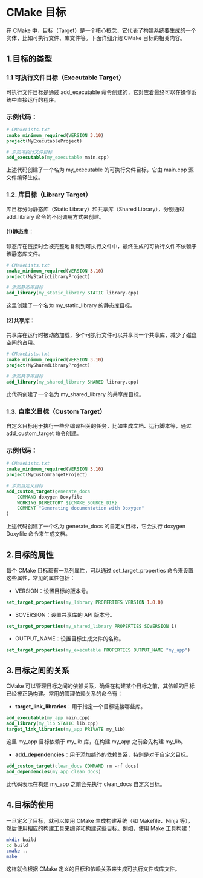 # CMake 目标

在 CMake 中，目标（Target）是一个核心概念，它代表了构建系统要生成的一个实体，比如可执行文件、库文件等。下面详细介绍 CMake 目标的相关内容。

## 1.目标的类型
### 1.1 可执行文件目标（Executable Target）
可执行文件目标是通过 add_executable 命令创建的，它对应着最终可以在操作系统中直接运行的程序。
### 示例代码：
```cmake
# CMakeLists.txt
cmake_minimum_required(VERSION 3.10)
project(MyExecutableProject)

# 添加可执行文件目标
add_executable(my_executable main.cpp)
```

上述代码创建了一个名为 my_executable 的可执行文件目标，它由 main.cpp 源文件编译生成。
### 1.2. 库目标（Library Target）
库目标分为静态库（Static Library）和共享库（Shared Library），分别通过 add_library 命令的不同调用方式来创建。
#### (1)静态库：
静态库在链接时会被完整地复制到可执行文件中，最终生成的可执行文件不依赖于该静态库文件。
```cmake
# CMakeLists.txt
cmake_minimum_required(VERSION 3.10)
project(MyStaticLibraryProject)

# 添加静态库目标
add_library(my_static_library STATIC library.cpp)
```
这里创建了一个名为 my_static_library 的静态库目标。
#### (2)共享库：
共享库在运行时被动态加载，多个可执行文件可以共享同一个共享库，减少了磁盘空间的占用。
```cmake
# CMakeLists.txt
cmake_minimum_required(VERSION 3.10)
project(MySharedLibraryProject)

# 添加共享库目标
add_library(my_shared_library SHARED library.cpp)
```
此代码创建了一个名为 my_shared_library 的共享库目标。
### 1.3. 自定义目标（Custom Target）
自定义目标用于执行一些非编译相关的任务，比如生成文档、运行脚本等，通过 add_custom_target 命令创建。
### 示例代码：
```cmake
# CMakeLists.txt
cmake_minimum_required(VERSION 3.10)
project(MyCustomTargetProject)

# 添加自定义目标
add_custom_target(generate_docs
    COMMAND doxygen Doxyfile
    WORKING_DIRECTORY ${CMAKE_SOURCE_DIR}
    COMMENT "Generating documentation with Doxygen"
)
```
上述代码创建了一个名为 generate_docs 的自定义目标，它会执行 doxygen Doxyfile 命令来生成文档。

## 2.目标的属性
每个 CMake 目标都有一系列属性，可以通过 set_target_properties 命令来设置这些属性，常见的属性包括：
* VERSION：设置目标的版本号。
```cmake
set_target_properties(my_library PROPERTIES VERSION 1.0.0)
```
* SOVERSION：设置共享库的 API 版本号。
```cmake
set_target_properties(my_shared_library PROPERTIES SOVERSION 1)
```
* OUTPUT_NAME：设置目标生成文件的名称。
```cmake
set_target_properties(my_executable PROPERTIES OUTPUT_NAME "my_app")
```


## 3.目标之间的关系
CMake 可以管理目标之间的依赖关系，确保在构建某个目标之前，其依赖的目标已经被正确构建。常用的管理依赖关系的命令有：

* **target_link_libraries**：用于指定一个目标链接哪些库。
```cmake
add_executable(my_app main.cpp)
add_library(my_lib STATIC lib.cpp)
target_link_libraries(my_app PRIVATE my_lib)
```
这里 my_app 目标依赖于 my_lib 库，在构建 my_app 之前会先构建 my_lib。

* **add_dependencies**：用于添加额外的依赖关系，特别是对于自定义目标。
```cmake
add_custom_target(clean_docs COMMAND rm -rf docs)
add_dependencies(my_app clean_docs)
```
此代码表示在构建 my_app 之前会先执行 clean_docs 自定义目标。

## 4.目标的使用
一旦定义了目标，就可以使用 CMake 生成构建系统（如 Makefile、Ninja 等），然后使用相应的构建工具来编译和构建这些目标。例如，使用 Make 工具构建：
```sh
mkdir build
cd build
cmake ..
make
```
这样就会根据 CMake 定义的目标和依赖关系来生成可执行文件或库文件。